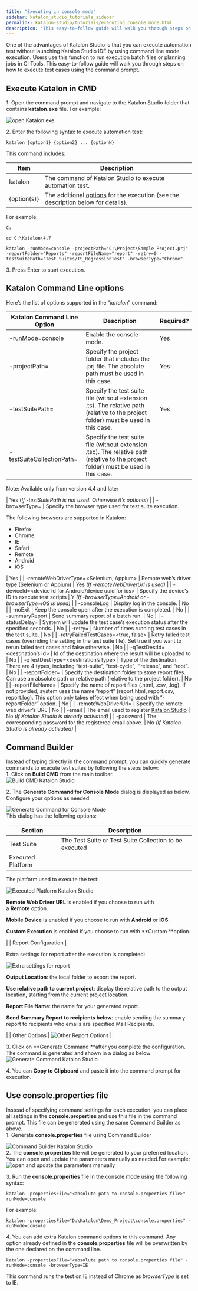 ```yaml
---
title: "Executing in console mode"
sidebar: katalon_studio_tutorials_sidebar
permalink: katalon-studio/tutorials/executing_console_mode.html
description: "This easy-to-follow guide will walk you through steps on how to execute test cases using the console mode in Katalon Studio."
---
```

One of the advantages of Katalon Studio is that you can execute automation test without launching Katalon Studio IDE by using command line mode execution. Users use this function to run execution batch files or planning jobs in CI Tools. This easy-to-follow guide will walk you through steps on how to execute test cases using the command prompt.

Execute Katalon in CMD
----------------------

1\. Open the command prompt and navigate to the Katalon Studio folder that contains **katalon.exe** file. For example:

![open Katalon.exe](../../images/katalon-studio/tutorials/executing_console_mode/command-prompt.png)

2\. Enter the following syntax to execute automation test:

```
katalon {option1} {option2} ... {optionN}

```

This command includes:

| Item | Description |
| --- | --- |
| katalon | The command of Katalon Studio to execute automation test. |
| {option(s)} | The additional [options](https://docs.katalon.com/display/KD/Console+Mode+Execution#ConsoleModeExecution-KatalonCommandLineoptions) for the execution (see the description below for details). |

For example:

```
C:
 
cd C:\Katalon\4.7
 
katalon -runMode=console -projectPath="C:\Project\Sample Project.prj" -reportFolder="Reports" -reportFileName="report" -retry=0 -testSuitePath="Test Suites/TS_RegressionTest" -browserType="Chrome"

```

3\. Press Enter to start execution.

Katalon Command Line options
----------------------------

Here’s the list of options supported in the “_katalon_” command:

| Katalon Command Line Option | Description | Required? |
| --- | --- | --- |
| -runMode=console | Enable the console mode. | Yes |
| -projectPath=<path> | Specify the project folder that includes the .prj file. The absolute path must be used in this case. | Yes |
| -testSuitePath=<path> | Specify the test suite file (without extension .ts). The relative path (relative to the project folder) must be used in this case. | Yes |
| -testSuiteCollectionPath=<path> | Specify the test suite file (without extension .tsc). The relative path (relative to the project folder) must be used in this case.
Note: Available only from version 4.4 and later

 | Yes (_If -testSuitePath is not used. Otherwise it’s optional_) |
| -browserType=<browser> | Specify the browser type used for test suite execution.

The following browsers are supported in Katalon:

*   Firefox
*   Chrome
*   IE
*   Safari
*   Remote
*   Android
*   iOS

 | Yes |
| -remoteWebDriverType=<Selenium, Appium> | Remote web’s driver type (Selenium or Appium) | Yes _(If -remoteWebDriverUrl is used)_ |
| -deviceId=<device Id for Android/device uuid for ios> | Specify the device’s ID to execute test scripts | Y _(If -browserType=Android or -browserType=iOS is used)_ |
| -consoleLog | Display log in the console. | No |
| -noExit | Keep the console open after the execution is completed. | No |
| -summaryReport | Send summary report of a batch run. | No |
| -statusDelay=<seconds> | System will update the test case’s execution status after the specified seconds. | No |
| -retry=<number of retry times> | Number of times running test cases in the test suite. | No |
| -retryFailedTestCases=<true, false> | Retry failed test cases (overriding the setting in the test suite file). Set true if you want to rerun failed test cases and false otherwise. | No |
| -qTestDestId=<destination’s id> | Id of the destination where the result will be uploaded to | No |
| -qTestDestType=<destination’s type> | Type of the destination. There are 4 types, including “test-suite”, “test-cycle”,  “release”, and “root”. | No |
| -reportFolder=<path> | Specify the destination folder to store report files. Can use an absolute path or relative path (relative to the project folder). | No |
| -reportFileName=<name> | Specify the name of report files (.html, .csv, .log). If not provided, system uses the name “report” (report.html, report.csv, report.log). This option only takes effect when being used with “-reportFolder” option. | No |
| -remoteWebDriverUrl=<remote web server url> | Specify the remote web driver’s URL | No |
| -email | The email used to register [Katalon Studio](https://www.katalon.com/) | No _(If Katalon Studio is already activated)_ |
| -password | The corresponding password for the registered email above. | No _(If Katalon Studio is already activated)_ |

Command Builder
---------------

Instead of typing directly in the command prompt, you can quickly generate commands to execute test suites by following the steps below:    
1\. Click on **Build CMD** from the main toolbar.  
![Build CMD Katalon Studio](../../images/katalon-studio/tutorials/executing_console_mode/Build-CMD.png)

2\. The **Generate Command for Console Mode** dialog is displayed as below. Configure your options as needed.

![Generate Command for Console Mode](../../images/katalon-studio/tutorials/executing_console_mode/Generate-Command-for-Console-Mode.png)  
This dialog has the following options:

| Section | Description |
| --- | --- |
| Test Suite | The Test Suite or Test Suite Collection to be executed |
| Executed Platform | 
The platform used to execute the test:

![Executed Platform Katalon Studio](../../images/katalon-studio/tutorials/executing_console_mode/Executed-Platform.png)

**Remote Web Driver URL** is enabled if you choose to run with a **Remote** option.

**Mobile Device** is enabled if you choose to run with **Android** or **iOS**.

**Custom Execution** is enabled if you choose to run with **Custom **option.

 |
| Report Configuration | 

Extra settings for report after the execution is completed:

![Extra settings for report](../../images/katalon-studio/tutorials/executing_console_mode/Report-Configuration.png)

**Output Location**: the local folder to export the report.

**Use relative path to current project**: display the relative path to the output location, starting from the current project location.

**Report File Name**: the name for your generated report.

**Send Summary Report to recipients below**: enable sending the summary report to recipients who emails are specified Mail Recipients.

 |
| Other Options | ![Other Report Options](../../images/katalon-studio/tutorials/executing_console_mode/Other-Options.png) |

3\. Click on **Generate Command **after you complete the configuration. The command is generated and shown in a dialog as below  
![Generate Command Katalon Studio](../../images/katalon-studio/tutorials/executing_console_mode/Generate-Command.png)

4\. You can **Copy to Clipboard** and paste it into the command prompt for execution.

Use console.properties file
---------------------------

Instead of specifying command settings for each execution, you can place all settings in the **console.properties** and use this file in the command prompt. This file can be generated using the same Command Builder as above.  
1\. Generate **console.properties** file using Command Builder

![Command Builder Katalon Studio](../../images/katalon-studio/tutorials/executing_console_mode/console.properties.png)  
2\. The **console.properties** file will be generated to your preferred location. You can open and update the parameters manually as needed.For example:  
![open and update the parameters manually](../../images/katalon-studio/tutorials/executing_console_mode/console_properties.png)

3\. Run the **console.properties** file in the console mode using the following syntax:

```
katalon -propertiesFile="<absolute path to console.properties file>" -runMode=console

```

For example:

```
katalon -propertiesFile="D:\Katalon\Demo_Project\console.properties" -runMode=console

```

4\. You can add extra Katalon command options to this command. Any option already defined in the **console.properties** file will be overwritten by the one declared on the command line.

```
katalon -propertiesFile="<absolute path to console.properties file" -runMode=console -browserType=IE

```

This command runs the test on IE instead of Chrome as _browserType_ is set to IE.